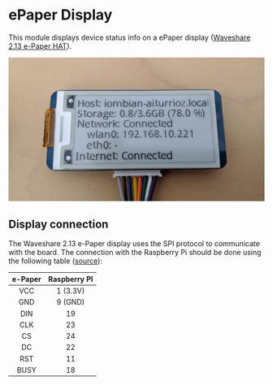 # ePaper Display

This module displays device status info on a ePaper display ([Waveshare 2.13 e-Paper HAT](https://www.waveshare.com/product/displays/e-paper/epaper-3/2.13inch-e-paper-hat.htm)).

[<img src="../../docs/epaper-2.13.jpg" width="600"/>](./docs/iombian-status-display.jpg)

## Display connection

The Waveshare 2.13 e-Paper display uses the SPI protocol to communicate with the board. The connection with the Raspberry Pi should be done using the following table ([source](https://www.waveshare.com/wiki/2.13inch_e-Paper_HAT)):

| e-Paper | Raspberry PI |
|:-------:|:------------:|
|   VCC   |   1 (3.3V)   |
|   GND   |    9 (GND)   |
|   DIN   |      19      |
|   CLK   |      23      |
|    CS   |      24      |
|    DC   |      22      |
|   RST   |      11      |
|   BUSY  |      18      |